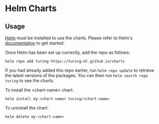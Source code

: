 # Helm Charts

## Usage

[Helm](https://helm.sh) must be installed to use the charts.  Please refer to
Helm's [documentation](https://helm.sh/docs) to get started.

Once Helm has been set up correctly, add the repo as follows:

    helm repo add turing https://turing-ml.github.io/charts

If you had already added this repo earlier, run `helm repo update` to retrieve
the latest versions of the packages.  You can then run `helm search repo turing` 
to see the charts.

To install the \<chart-name\> chart:

    helm install my-<chart-name> turing/<chart-name>

To uninstall the chart:

    helm delete my-<chart-name>
